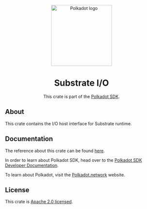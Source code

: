 <div align="center">

<img src="https://raw.githubusercontent.com/paritytech/polkadot-sdk/rzadp/readmes/docs/images/Polkadot_Logo_Horizontal_Pink_BlackOnWhite.png" alt="Polkadot logo" width="200">

# Substrate I/O

This crate is part of the [Polkadot SDK](https://github.com/paritytech/polkadot-sdk/).

</div>

## About

This crate contains the I/O host interface for Substrate runtime.

## Documentation

The reference about this crate can be found [here](https://paritytech.github.io/polkadot-sdk/master/sp_io).

In order to learn about Polkadot SDK, head over to the [Polkadot SDK Developer Documentation](https://paritytech.github.io/polkadot-sdk/master/polkadot_sdk_docs/index.html).

To learn about Polkadot, visit the [Polkadot.network](https://polkadot.network/) website.

## License

This crate is [Apache 2.0 licensed](https://spdx.org/licenses/Apache-2.0.html).
